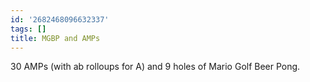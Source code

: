 ```yaml
---
id: '2682468096632337'
tags: []
title: MGBP and AMPs
---
```


30 AMPs (with ab rolloups for A) and 9 holes of Mario Golf Beer Pong.
